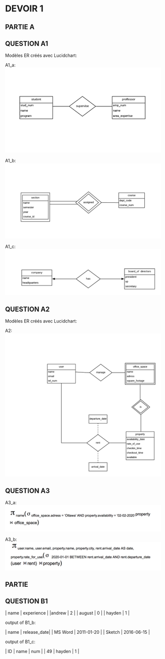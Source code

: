 # DEVOIR  1


## PARTIE A

## QUESTION A1

Modèles ER créés avec Lucidchart:

A1_a:
![A1_a](documents/A1_a.png)

A1_b:
![A1_b](documents/A1_b.png)

A1_c:
![A1_c](documents/A1_c.png)

## QUESTION A2

Modèles ER créés avec Lucidchart:

A2:
![A2](documents/A2.png)

## QUESTION A3

A3_a:
![A3_a](documents/A3_a.png)

A3_b:
![A3_b](documents/A3_b.png)

## PARTIE

## QUESTION B1

| name | experience |
|andrew | 2 |
| august | 0 |
| hayden | 1 |

output of B1_b:

| name | release_date|
| MS Word | 2011-01-20 |
| Sketch | 2016-06-15 |

output of B1_c:

| ID | name | num |
| 49 | hayden | 1 |
